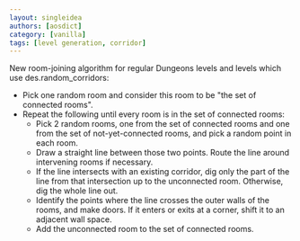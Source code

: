 ```yaml
---
layout: singleidea
authors: [aosdict]
category: [vanilla]
tags: [level generation, corridor]
---
```

New room-joining algorithm for regular Dungeons levels and levels which use
des.random_corridors:
* Pick one random room and consider this room to be "the set of connected
  rooms".
* Repeat the following until every room is in the set of connected rooms:
  * Pick 2 random rooms, one from the set of connected rooms and one from the
    set of not-yet-connected rooms, and pick a random point in each room.
  * Draw a straight line between those two points. Route the line around
    intervening rooms if necessary.
  * If the line intersects with an existing corridor, dig only the part of the
    line from that intersection up to the unconnected room. Otherwise, dig the
    whole line out.
  * Identify the points where the line crosses the outer walls of the rooms, and
    make doors. If it enters or exits at a corner, shift it to an adjacent wall
    space.
  * Add the unconnected room to the set of connected rooms.

